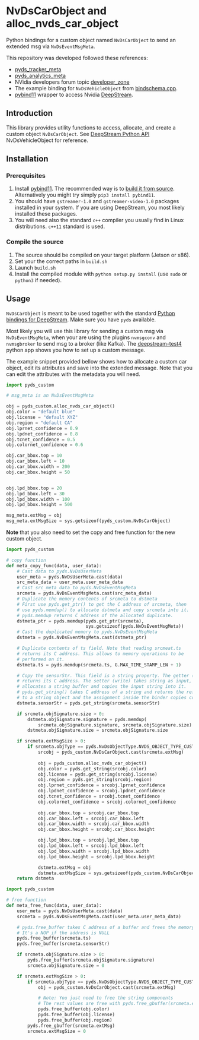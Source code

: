 # NvDsCarObject and alloc_nvds_car_object

Python bindings for a custom object named `NvDsCarObject` to send an extended msg via `NvDsEventMsgMeta`.

This repository was developed followed these references: 
- [pyds_tracker_meta](https://github.com/mrtj/pyds_tracker_meta)
- [pyds_analytics_meta](https://github.com/7633/pyds_analytics_meta) 
- NVidia developers forum topic [developer_zone](https://forums.developer.nvidia.com/t/deepstream-5-0-python-bindings-for-gst-nvdsanalytics-access-meta-data/147670/11)
- The example binding for `NvDsVehicleObject` from [bindschema.cpp](https://github.com/NVIDIA-AI-IOT/deepstream_python_apps/blob/master/bindings/src/bindschema.cpp).
- [pybind11](https://github.com/pybind/pybind11) wrapper to access Nvidia [DeepStream](https://developer.nvidia.com/deepstream-sdk).

## Introduction
This library provides utility functions to access, allocate, and create a custom object `NvDsCarObject`. See [DeepStream Python API](https://docs.nvidia.com/metropolis/deepstream/6.0/python-api/PYTHON_API/NvDsMetaSchema/NvDsVehicleObject.html?highlight=vehicle) NvDsVehicleObject for reference.

## Installation

### Prerequisites

1. Install [pybind11](https://github.com/pybind/pybind11). The recommended way is to [build it from source](https://pybind11.readthedocs.io/en/stable/basics.html?highlight=install#compiling-the-test-cases). Alternatively you might try simply `pip3 install pybind11`.
2. You should have `gstreamer-1.0` and `gstreamer-video-1.0` packages installed in your system. If you are using DeepStream, you most likely installed these packages.
3. You will need also the standard `c++` compiler you usually find in Linux distributions. `c++11` standard is used.

### Compile the source

1. The source should be compiled on your target platform (Jetson or x86).
2. Set your the correct paths in `build.sh` 
3. Launch `build.sh`
4. Install the compiled module with `python setup.py install` (use `sudo` or `python3` if needed).

## Usage

`NvDsCarObject` is meant to be used together with the standard [Python bindings for DeepStream](https://github.com/NVIDIA-AI-IOT/deepstream_python_apps). Make sure you have `pyds` available.

Most likely you will use this library for sending a custom msg via `NvDsEventMsgMeta`, when your are using the plugins `nvmsgconv` and `nvmsgbroker` to send msg to a broker (like Kafka). The [deepstream-test4](https://github.com/NVIDIA-AI-IOT/deepstream_python_apps/tree/master/apps/deepstream-test4) python app shows you how to set up a custom message.
 

The example snippet provided bellow shows how to allocate a custom car object, edit its attributes and save into the extended message.
Note that you can edit the attributes with the metadata you will need.

```python
import pyds_custom

# msg_meta is an NvDsEventMsgMeta

obj = pyds_custom.alloc_nvds_car_object()
obj.color = "default blue"
obj.license = "default XYZ"
obj.region = "default CA"
obj.lprnet_confidence = 0.9
obj.lpdnet_confidence = 0.8
obj.tcnet_confidence = 0.5
obj.colornet_confidence = 0.6

obj.car_bbox.top = 10
obj.car_bbox.left = 10
obj.car_bbox.width = 200
obj.car_bbox.height = 50


obj.lpd_bbox.top = 20
obj.lpd_bbox.left = 30
obj.lpd_bbox.width = 100
obj.lpd_bbox.height = 500

msg_meta.extMsg = obj
msg_meta.extMsgSize = sys.getsizeof(pyds_custom.NvDsCarObject)

```

**Note** that you also need to set the copy and free function for the new custom object.

```python
import pyds_custom

# copy function
def meta_copy_func(data, user_data):
    # Cast data to pyds.NvDsUserMeta
    user_meta = pyds.NvDsUserMeta.cast(data)
    src_meta_data = user_meta.user_meta_data
    # Cast src_meta_data to pyds.NvDsEventMsgMeta
    srcmeta = pyds.NvDsEventMsgMeta.cast(src_meta_data)
    # Duplicate the memory contents of srcmeta to dstmeta
    # First use pyds.get_ptr() to get the C address of srcmeta, then
    # use pyds.memdup() to allocate dstmeta and copy srcmeta into it.
    # pyds.memdup returns C address of the allocated duplicate.
    dstmeta_ptr = pyds.memdup(pyds.get_ptr(srcmeta),
                              sys.getsizeof(pyds.NvDsEventMsgMeta))
    # Cast the duplicated memory to pyds.NvDsEventMsgMeta
    dstmeta = pyds.NvDsEventMsgMeta.cast(dstmeta_ptr)

    # Duplicate contents of ts field. Note that reading srcmeat.ts
    # returns its C address. This allows to memory operations to be
    # performed on it.
    dstmeta.ts = pyds.memdup(srcmeta.ts, G.MAX_TIME_STAMP_LEN + 1)

    # Copy the sensorStr. This field is a string property. The getter (read)
    # returns its C address. The setter (write) takes string as input,
    # allocates a string buffer and copies the input string into it.
    # pyds.get_string() takes C address of a string and returns the reference
    # to a string object and the assignment inside the binder copies content.
    dstmeta.sensorStr = pyds.get_string(srcmeta.sensorStr)

    if srcmeta.objSignature.size > 0:
        dstmeta.objSignature.signature = pyds.memdup(
            srcmeta.objSignature.signature, srcmeta.objSignature.size)
        dstmeta.objSignature.size = srcmeta.objSignature.size

    if srcmeta.extMsgSize > 0:
        if srcmeta.objType == pyds.NvDsObjectType.NVDS_OBJECT_TYPE_CUSTOM:
            srcobj = pyds_custom.NvDsCarObject.cast(srcmeta.extMsg)
            
            obj = pyds_custom.alloc_nvds_car_object()
            obj.color = pyds.get_string(srcobj.color)
            obj.license = pyds.get_string(srcobj.license)
            obj.region = pyds.get_string(srcobj.region)
            obj.lprnet_confidence = srcobj.lprnet_confidence
            obj.lpdnet_confidence = srcobj.lpdnet_confidence
            obj.tcnet_confidence = srcobj.tcnet_confidence
            obj.colornet_confidence = srcobj.colornet_confidence
            
            obj.car_bbox.top = srcobj.car_bbox.top
            obj.car_bbox.left = srcobj.car_bbox.left
            obj.car_bbox.width = srcobj.car_bbox.width
            obj.car_bbox.height = srcobj.car_bbox.height

            obj.lpd_bbox.top = srcobj.lpd_bbox.top
            obj.lpd_bbox.left = srcobj.lpd_bbox.left
            obj.lpd_bbox.width = srcobj.lpd_bbox.width
            obj.lpd_bbox.height = srcobj.lpd_bbox.height 

            dstmeta.extMsg = obj
            dstmeta.extMsgSize = sys.getsizeof(pyds_custom.NvDsCarObject)
    return dstmeta
```
```python
import pyds_custom

# free function
def meta_free_func(data, user_data):
    user_meta = pyds.NvDsUserMeta.cast(data)
    srcmeta = pyds.NvDsEventMsgMeta.cast(user_meta.user_meta_data)

    # pyds.free_buffer takes C address of a buffer and frees the memory
    # It's a NOP if the address is NULL
    pyds.free_buffer(srcmeta.ts)
    pyds.free_buffer(srcmeta.sensorStr)

    if srcmeta.objSignature.size > 0:
        pyds.free_buffer(srcmeta.objSignature.signature)
        srcmeta.objSignature.size = 0

    if srcmeta.extMsgSize > 0:
        if srcmeta.objType == pyds.NvDsObjectType.NVDS_OBJECT_TYPE_CUSTOM:
            obj = pyds_custom.NvDsCarObject.cast(srcmeta.extMsg)

            # Note: You just need to free the string components
            # The rest values are free with pyds.free_gbuffer(srcmeta.extMsg)
            pyds.free_buffer(obj.color)
            pyds.free_buffer(obj.license)
            pyds.free_buffer(obj.region)
        pyds.free_gbuffer(srcmeta.extMsg)
        srcmeta.extMsgSize = 0
```